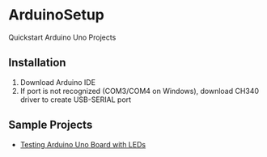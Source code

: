 # ArduinoSetup
Quickstart Arduino Uno Projects

## Installation
1. Download Arduino IDE
2. If port is not recognized (COM3/COM4 on Windows), download CH340 driver to create USB-SERIAL port

## Sample Projects
* [Testing Arduino Uno Board with LEDs](ArduinoSetup/init)